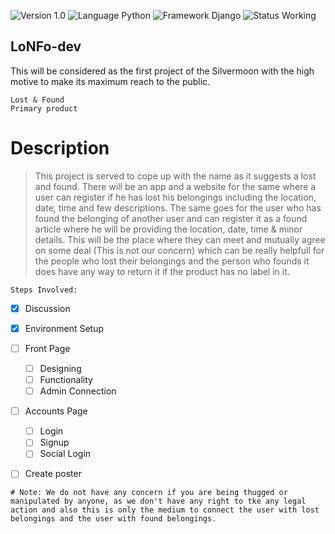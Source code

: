 ![Version 1.0](https://img.shields.io/badge/Version-1.0-brightgreen.svg)
![Language Python](https://img.shields.io/badge/Language-Python,%20JavaScript,%20HTML,%20CSS-blue.svg)
![Framework Django](https://img.shields.io/badge/Framework-Django-yellow.svg)
![Status Working](https://img.shields.io/badge/Status-Working%20/%20Incomplete-orange.svg)

## LoNFo-dev

>>>
This will be considered as the first project of the Silvermoon with the high motive to make its maximum reach to the public.
>>>

`Lost & Found`    
`Primary product`


# Description

>This project is served to cope up with the name as it suggests a lost and found.
There will be an app and a website for the same where a user can register if he has lost his belongings including the location, date, time and few descriptions.
The same goes for the user who has found the belonging of another user and can register it as a found article where he will be providing the location, date, time & minor details.
This will be the place where they can meet and mutually agree on some deal (This is not our concern) which can be really helpfull for the people who lost their belongings and the person who founds it does have any way to return it if the product has no label in it.

```Steps Involved:```

- [x] Discussion
- [x] Environment Setup
- [ ] Front Page
    - [ ] Designing
    - [ ] Functionality
    - [ ] Admin Connection
- [ ] Accounts Page
    - [ ] Login
    - [ ] Signup
    - [ ] Social Login
- [ ] Create poster








`# Note: We do not have any concern if you are being thugged or manipulated by anyone, as we don't have any right to tke any legal action and also this is only the medium to connect the user with lost belongings and the user with found belongings.`